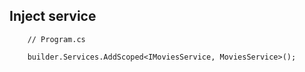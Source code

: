 

## Inject service

```
    // Program.cs
    
    builder.Services.AddScoped<IMoviesService, MoviesService>();
```